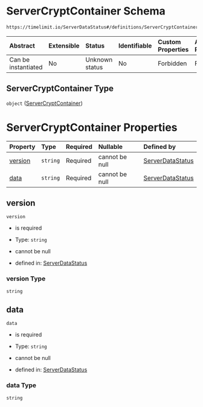# ServerCryptContainer Schema

```txt
https://timelimit.io/ServerDataStatus#/definitions/ServerCryptContainer
```

| Abstract            | Extensible | Status         | Identifiable | Custom Properties | Additional Properties | Access Restrictions | Defined In                                                                            |
| :------------------ | :--------- | :------------- | :----------- | :---------------- | :-------------------- | :------------------ | :------------------------------------------------------------------------------------ |
| Can be instantiated | No         | Unknown status | No           | Forbidden         | Forbidden             | none                | [ServerDataStatus.schema.json\*](ServerDataStatus.schema.json "open original schema") |

## ServerCryptContainer Type

`object` ([ServerCryptContainer](serverdatastatus-definitions-servercryptcontainer.md))

# ServerCryptContainer Properties

| Property            | Type     | Required | Nullable       | Defined by                                                                                                                                                                               |
| :------------------ | :------- | :------- | :------------- | :--------------------------------------------------------------------------------------------------------------------------------------------------------------------------------------- |
| [version](#version) | `string` | Required | cannot be null | [ServerDataStatus](serverdatastatus-definitions-servercryptcontainer-properties-version.md "https://timelimit.io/ServerDataStatus#/definitions/ServerCryptContainer/properties/version") |
| [data](#data)       | `string` | Required | cannot be null | [ServerDataStatus](serverdatastatus-definitions-servercryptcontainer-properties-data.md "https://timelimit.io/ServerDataStatus#/definitions/ServerCryptContainer/properties/data")       |

## version

`version`

- is required

- Type: `string`

- cannot be null

- defined in: [ServerDataStatus](serverdatastatus-definitions-servercryptcontainer-properties-version.md "https://timelimit.io/ServerDataStatus#/definitions/ServerCryptContainer/properties/version")

### version Type

`string`

## data

`data`

- is required

- Type: `string`

- cannot be null

- defined in: [ServerDataStatus](serverdatastatus-definitions-servercryptcontainer-properties-data.md "https://timelimit.io/ServerDataStatus#/definitions/ServerCryptContainer/properties/data")

### data Type

`string`
